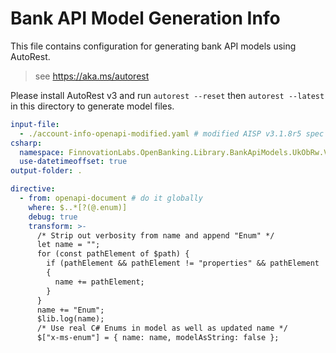# Bank API Model Generation Info

This file contains configuration for generating bank API models using AutoRest.

> see https://aka.ms/autorest

Please install AutoRest v3 and run `autorest --reset` then `autorest --latest` in this directory to generate model
files.

``` yaml
input-file:
  - ./account-info-openapi-modified.yaml # modified AISP v3.1.8r5 spec
csharp:
  namespace: FinnovationLabs.OpenBanking.Library.BankApiModels.UkObRw.V3p1p8.Aisp
  use-datetimeoffset: true
output-folder: .

directive:
  - from: openapi-document # do it globally 
    where: $..*[?(@.enum)]
    debug: true
    transform: >-
      /* Strip out verbosity from name and append "Enum" */
      let name = "";
      for (const pathElement of $path) {
        if (pathElement && pathElement != "properties" && pathElement != "definitions" && pathElement != "components" && pathElement != "schemas" && pathElement != "items")
        {
          name += pathElement;
        }
      }
      name += "Enum";
      $lib.log(name);
      /* Use real C# Enums in model as well as updated name */     
      $["x-ms-enum"] = { name: name, modelAsString: false };

``` 